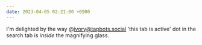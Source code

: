 ```yaml
---
date: 2023-04-05 02:21:00 +0900
---
```


I'm delighted by the way @ivory@tapbots.social 'this tab is active' dot in the search tab is _inside_ the magnifying glass.

